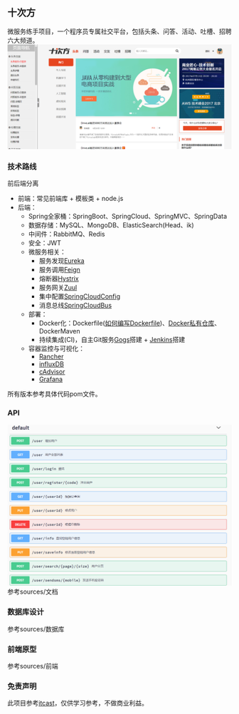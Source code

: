 ## 十次方
微服务练手项目，一个程序员专属社交平台，包括头条、问答、活动、吐槽、招聘六大频道。
![front](sources/images/front.jpg)
### 技术路线
前后端分离
- 前端：常见前端库 + 模板类 + node.js
- 后端：
    - Spring全家桶：SpringBoot、SpringCloud、SpringMVC、SpringData
    - 数据存储：MySQL、MongoDB、ElasticSearch(Head、ik)
    - 中间件：RabbitMQ、Redis
    - 安全：JWT
    - 微服务相关：
        - 服务发现[Eureka](https://github.com/Netflix/eureka)
        - 服务调用[Feign](https://github.com/OpenFeign/feign)
        - 熔断器[Hystrix](https://github.com/Netflix/Hystrix)
        - 服务网关[Zuul](https://github.com/Netflix/zuul)
        - 集中配置[SpringCloudConfig](https://springcloud.cc/spring-cloud-config.html)
        - 消息总线[SpringCloudBus](https://spring.io/projects/spring-cloud-bus)
    - 部署：
        - Docker化：Dockerfile([如何编写Dockerfile](https://juejin.im/post/5a1bd8a36fb9a0450f21a966))、[Docker私有仓库](https://yeasy.gitbooks.io/docker_practice/repository/registry.html)、DockerMaven
        - 持续集成(CI)，自主Git服务[Gogs](https://gitee.com/Unknown/gogs)搭建 + [Jenkins](http://jenkins-ci.org/)搭建
    - 容器监控与可视化：
        - [Rancher](https://www.cnrancher.com/)
        - [influxDB](https://github.com/influxdata/influxdb)
        - [cAdvisor](https://github.com/google/cadvisor)
        - [Grafana](https://github.com/grafana/grafana)
        
所有版本参考具体代码pom文件。
    
### API
![API](sources/images/API.png)
参考sources/文档

### 数据库设计

参考sources/数据库

### 前端原型

参考sources/前端

### 免责声明

此项目参考[itcast](http://www.itheima.com/)，仅供学习参考，不做商业利益。

